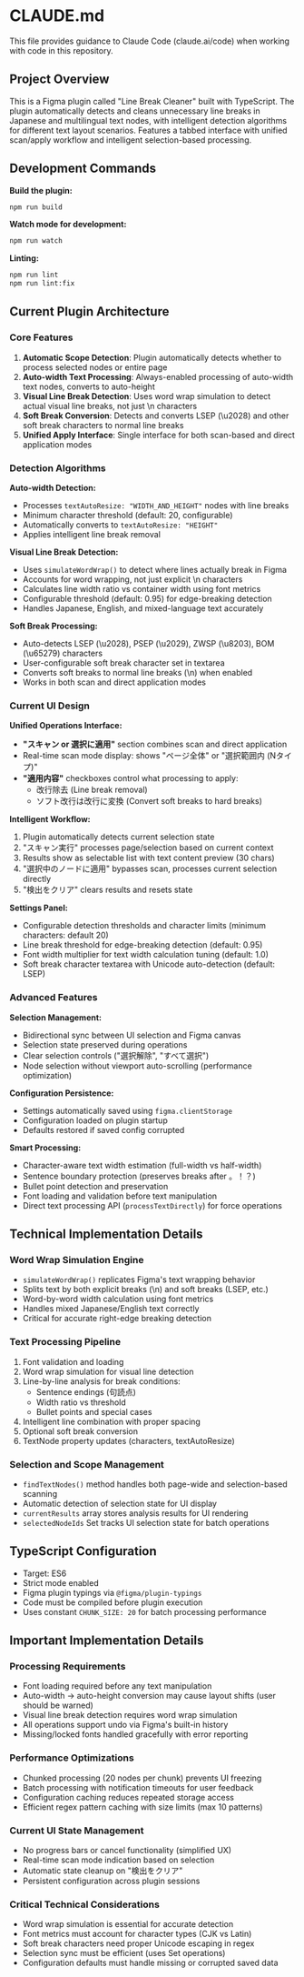 # CLAUDE.md

This file provides guidance to Claude Code (claude.ai/code) when working with code in this repository.

## Project Overview

This is a Figma plugin called "Line Break Cleaner" built with TypeScript. The plugin automatically detects and cleans unnecessary line breaks in Japanese and multilingual text nodes, with intelligent detection algorithms for different text layout scenarios. Features a tabbed interface with unified scan/apply workflow and intelligent selection-based processing.

## Development Commands

**Build the plugin:**
```bash
npm run build
```

**Watch mode for development:**
```bash
npm run watch
```

**Linting:**
```bash
npm run lint
npm run lint:fix
```

## Current Plugin Architecture

### Core Features

1. **Automatic Scope Detection**: Plugin automatically detects whether to process selected nodes or entire page
2. **Auto-width Text Processing**: Always-enabled processing of auto-width text nodes, converts to auto-height
3. **Visual Line Break Detection**: Uses word wrap simulation to detect actual visual line breaks, not just \n characters
4. **Soft Break Conversion**: Detects and converts LSEP (\u2028) and other soft break characters to normal line breaks
5. **Unified Apply Interface**: Single interface for both scan-based and direct application modes

### Detection Algorithms

**Auto-width Detection:**
- Processes `textAutoResize: "WIDTH_AND_HEIGHT"` nodes with line breaks
- Minimum character threshold (default: 20, configurable)
- Automatically converts to `textAutoResize: "HEIGHT"`
- Applies intelligent line break removal

**Visual Line Break Detection:**
- Uses `simulateWordWrap()` to detect where lines actually break in Figma
- Accounts for word wrapping, not just explicit \n characters
- Calculates line width ratio vs container width using font metrics
- Configurable threshold (default: 0.95) for edge-breaking detection
- Handles Japanese, English, and mixed-language text accurately

**Soft Break Processing:**
- Auto-detects LSEP (\u2028), PSEP (\u2029), ZWSP (\u8203), BOM (\u65279) characters
- User-configurable soft break character set in textarea
- Converts soft breaks to normal line breaks (\n) when enabled
- Works in both scan and direct application modes

### Current UI Design

**Unified Operations Interface:**
- **"スキャン or 選択に適用"** section combines scan and direct application
- Real-time scan mode display: shows "ページ全体" or "選択範囲内 (Nタイプ)"
- **"適用内容"** checkboxes control what processing to apply:
  - 改行除去 (Line break removal)
  - ソフト改行は改行に変換 (Convert soft breaks to hard breaks)

**Intelligent Workflow:**
1. Plugin automatically detects current selection state
2. "スキャン実行" processes page/selection based on current context
3. Results show as selectable list with text content preview (30 chars)
4. "選択中のノードに適用" bypasses scan, processes current selection directly
5. "検出をクリア" clears results and resets state

**Settings Panel:**
- Configurable detection thresholds and character limits (minimum characters: default 20)
- Line break threshold for edge-breaking detection (default: 0.95)
- Font width multiplier for text width calculation tuning (default: 1.0)
- Soft break character textarea with Unicode auto-detection (default: LSEP)

### Advanced Features

**Selection Management:**
- Bidirectional sync between UI selection and Figma canvas
- Selection state preserved during operations  
- Clear selection controls ("選択解除", "すべて選択")
- Node selection without viewport auto-scrolling (performance optimization)

**Configuration Persistence:**
- Settings automatically saved using `figma.clientStorage`
- Configuration loaded on plugin startup
- Defaults restored if saved config corrupted

**Smart Processing:**
- Character-aware text width estimation (full-width vs half-width)
- Sentence boundary protection (preserves breaks after 。！？)
- Bullet point detection and preservation
- Font loading and validation before text manipulation
- Direct text processing API (`processTextDirectly`) for force operations

## Technical Implementation Details

### Word Wrap Simulation Engine
- `simulateWordWrap()` replicates Figma's text wrapping behavior
- Splits text by both explicit breaks (\n) and soft breaks (LSEP, etc.)
- Word-by-word width calculation using font metrics
- Handles mixed Japanese/English text correctly
- Critical for accurate right-edge breaking detection

### Text Processing Pipeline
1. Font validation and loading
2. Word wrap simulation for visual line detection
3. Line-by-line analysis for break conditions:
   - Sentence endings (句読点)
   - Width ratio vs threshold
   - Bullet points and special cases
4. Intelligent line combination with proper spacing
5. Optional soft break conversion
6. TextNode property updates (characters, textAutoResize)

### Selection and Scope Management
- `findTextNodes()` method handles both page-wide and selection-based scanning
- Automatic detection of selection state for UI display
- `currentResults` array stores analysis results for UI rendering
- `selectedNodeIds` Set tracks UI selection state for batch operations

## TypeScript Configuration

- Target: ES6
- Strict mode enabled
- Figma plugin typings via `@figma/plugin-typings`
- Code must be compiled before plugin execution
- Uses constant `CHUNK_SIZE: 20` for batch processing performance

## Important Implementation Details

### Processing Requirements
- Font loading required before any text manipulation
- Auto-width → auto-height conversion may cause layout shifts (user should be warned)
- Visual line break detection requires word wrap simulation
- All operations support undo via Figma's built-in history
- Missing/locked fonts handled gracefully with error reporting

### Performance Optimizations
- Chunked processing (20 nodes per chunk) prevents UI freezing
- Batch processing with notification timeouts for user feedback  
- Configuration caching reduces repeated storage access
- Efficient regex pattern caching with size limits (max 10 patterns)

### Current UI State Management
- No progress bars or cancel functionality (simplified UX)
- Real-time scan mode indication based on selection
- Automatic state cleanup on "検出をクリア"
- Persistent configuration across plugin sessions

### Critical Technical Considerations
- Word wrap simulation is essential for accurate detection
- Font metrics must account for character types (CJK vs Latin)
- Soft break characters need proper Unicode escaping in regex
- Selection sync must be efficient (uses Set operations)
- Configuration defaults must handle missing or corrupted saved data